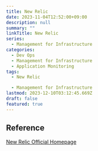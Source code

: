 ```yaml
---
title: New Relic
date: 2023-11-04T12:52:00+09:00
description: null
summary: ""
linkTitle: New Relic
series:  
  - Management for Infrastructure
categories:
  - Dev Ops
  - Management for Infrastructure
  - Application Monitoring
tags:    
  - New Relic

  - Management for Infrastructure
lastmod: 2023-12-10T03:12:45.669Z
draft: false
featured: true
---
```


## Reference

[New Relic Official Homepage](https://newrelic.com/)
